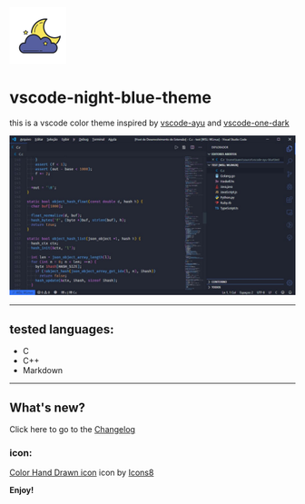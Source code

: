 ![vscode-night-theme-icon](assets/vscode-night-icon.png)
# vscode-night-blue-theme 

this is a vscode color theme inspired by [vscode-ayu](https://github.com/ayu-theme/vscode-ayu) and [vscode-one-dark](https://github.com/akamud/vscode-theme-onedark)

![screenshot](assets/screenshot.jpg)
***

## tested languages:
- C
- C++
- Markdown
***
## What's new?
Click here to go to the [Changelog](https://github.com/LuanVSO/vscode-night-blue-theme/blob/master/CHANGELOG.md)

### icon:
[Color Hand Drawn icon](https://icons8.com/icons/set/partly-cloudy-night) icon by  [Icons8](https://icons8.com)

**Enjoy!**

